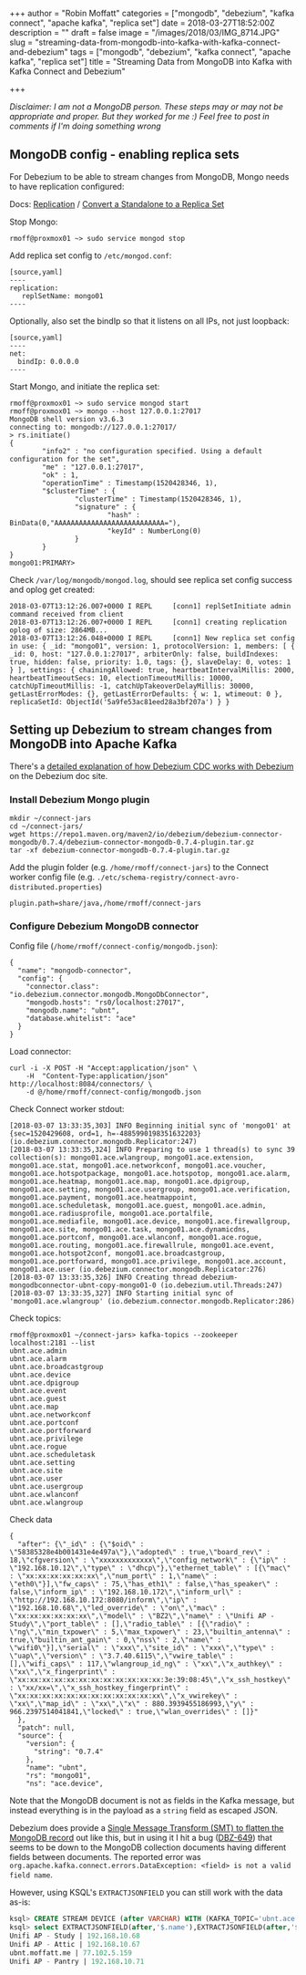 +++
author = "Robin Moffatt"
categories = ["mongodb", "debezium", "kafka connect", "apache kafka", "replica set"]
date = 2018-03-27T18:52:00Z
description = ""
draft = false
image = "/images/2018/03/IMG_8714.JPG"
slug = "streaming-data-from-mongodb-into-kafka-with-kafka-connect-and-debezium"
tags = ["mongodb", "debezium", "kafka connect", "apache kafka", "replica set"]
title = "Streaming Data from MongoDB into Kafka with Kafka Connect and Debezium"

+++

_Disclaimer: I am not a MongoDB person. These steps may or may not be appropriate and proper. But they worked for me :) Feel free to post in comments if I'm doing something wrong_

## MongoDB config - enabling replica sets

For Debezium to be able to stream changes from MongoDB, Mongo needs to have replication configured:

Docs: [Replication](https://docs.mongodb.com/manual/replication/) / [Convert a Standalone to a Replica Set](https://docs.mongodb.com/manual/tutorial/convert-standalone-to-replica-set/)

Stop Mongo:

```
rmoff@proxmox01 ~> sudo service mongod stop
```

Add replica set config to `/etc/mongod.conf`:

```
[source,yaml]
----
replication:
   replSetName: mongo01
----
```

Optionally, also set the bindIp so that it listens on all IPs, not just loopback:

```
[source,yaml]
----
net:
  bindIp: 0.0.0.0
----
```

Start Mongo, and initiate the replica set:

```
rmoff@proxmox01 ~> sudo service mongod start
rmoff@proxmox01 ~> mongo --host 127.0.0.1:27017
MongoDB shell version v3.6.3
connecting to: mongodb://127.0.0.1:27017/
> rs.initiate()
{
        "info2" : "no configuration specified. Using a default configuration for the set",
        "me" : "127.0.0.1:27017",
        "ok" : 1,
        "operationTime" : Timestamp(1520428346, 1),
        "$clusterTime" : {
                "clusterTime" : Timestamp(1520428346, 1),
                "signature" : {
                        "hash" : BinData(0,"AAAAAAAAAAAAAAAAAAAAAAAAAAA="),
                        "keyId" : NumberLong(0)
                }
        }
}
mongo01:PRIMARY>
```

Check `/var/log/mongodb/mongod.log`, should see replica set config success and oplog get created:

```
2018-03-07T13:12:26.007+0000 I REPL     [conn1] replSetInitiate admin command received from client
2018-03-07T13:12:26.007+0000 I REPL     [conn1] creating replication oplog of size: 2864MB...
2018-03-07T13:12:26.048+0000 I REPL     [conn1] New replica set config in use: { _id: "mongo01", version: 1, protocolVersion: 1, members: [ { _id: 0, host: "127.0.0.1:27017", arbiterOnly: false, buildIndexes: true, hidden: false, priority: 1.0, tags: {}, slaveDelay: 0, votes: 1 } ], settings: { chainingAllowed: true, heartbeatIntervalMillis: 2000, heartbeatTimeoutSecs: 10, electionTimeoutMillis: 10000, catchUpTimeoutMillis: -1, catchUpTakeoverDelayMillis: 30000, getLastErrorModes: {}, getLastErrorDefaults: { w: 1, wtimeout: 0 }, replicaSetId: ObjectId('5a9fe53ac81eed28a3bf207a') } }
```

## Setting up Debezium to stream changes from MongoDB into Apache Kafka

There's a [detailed explanation of how Debezium CDC works with Debezium](http://debezium.io/docs/connectors/mongodb/) on the Debezium doc site.

### Install Debezium Mongo plugin

```
mkdir ~/connect-jars
cd ~/connect-jars/
wget https://repo1.maven.org/maven2/io/debezium/debezium-connector-mongodb/0.7.4/debezium-connector-mongodb-0.7.4-plugin.tar.gz
tar -xf debezium-connector-mongodb-0.7.4-plugin.tar.gz
```

Add the plugin folder (e.g. `/home/rmoff/connect-jars`) to the Connect worker config file (e.g. `./etc/schema-registry/connect-avro-distributed.properties`)

```
plugin.path=share/java,/home/rmoff/connect-jars
```

### Configure Debezium MongoDB connector

Config file (`/home/rmoff/connect-config/mongodb.json`):

```
{
  "name": "mongodb-connector",
  "config": {
    "connector.class": "io.debezium.connector.mongodb.MongoDbConnector",
    "mongodb.hosts": "rs0/localhost:27017",
    "mongodb.name": "ubnt",
    "database.whitelist": "ace"
  }
}
```

Load connector:

```
curl -i -X POST -H "Accept:application/json" \
    -H  "Content-Type:application/json" http://localhost:8084/connectors/ \
    -d @/home/rmoff/connect-config/mongodb.json
```

Check Connect worker stdout:

```
[2018-03-07 13:33:35,303] INFO Beginning initial sync of 'mongo01' at {sec=1520429608, ord=1, h=-4885990198351632203} (io.debezium.connector.mongodb.Replicator:247)
[2018-03-07 13:33:35,324] INFO Preparing to use 1 thread(s) to sync 39 collection(s): mongo01.ace.wlangroup, mongo01.ace.extension, mongo01.ace.stat, mongo01.ace.networkconf, mongo01.ace.voucher, mongo01.ace.hotspotpackage, mongo01.ace.hotspotop, mongo01.ace.alarm, mongo01.ace.heatmap, mongo01.ace.map, mongo01.ace.dpigroup, mongo01.ace.setting, mongo01.ace.usergroup, mongo01.ace.verification, mongo01.ace.payment, mongo01.ace.heatmappoint, mongo01.ace.scheduletask, mongo01.ace.guest, mongo01.ace.admin, mongo01.ace.radiusprofile, mongo01.ace.portalfile, mongo01.ace.mediafile, mongo01.ace.device, mongo01.ace.firewallgroup, mongo01.ace.site, mongo01.ace.task, mongo01.ace.dynamicdns, mongo01.ace.portconf, mongo01.ace.wlanconf, mongo01.ace.rogue, mongo01.ace.routing, mongo01.ace.firewallrule, mongo01.ace.event, mongo01.ace.hotspot2conf, mongo01.ace.broadcastgroup, mongo01.ace.portforward, mongo01.ace.privilege, mongo01.ace.account, mongo01.ace.user (io.debezium.connector.mongodb.Replicator:276)
[2018-03-07 13:33:35,326] INFO Creating thread debezium-mongodbconnector-ubnt-copy-mongo01-0 (io.debezium.util.Threads:247)
[2018-03-07 13:33:35,327] INFO Starting initial sync of 'mongo01.ace.wlangroup' (io.debezium.connector.mongodb.Replicator:286)
```

Check topics:

```
rmoff@proxmox01 ~/connect-jars> kafka-topics --zookeeper localhost:2181 --list
ubnt.ace.admin
ubnt.ace.alarm
ubnt.ace.broadcastgroup
ubnt.ace.device
ubnt.ace.dpigroup
ubnt.ace.event
ubnt.ace.guest
ubnt.ace.map
ubnt.ace.networkconf
ubnt.ace.portconf
ubnt.ace.portforward
ubnt.ace.privilege
ubnt.ace.rogue
ubnt.ace.scheduletask
ubnt.ace.setting
ubnt.ace.site
ubnt.ace.user
ubnt.ace.usergroup
ubnt.ace.wlanconf
ubnt.ace.wlangroup
```

Check data

```$ kafka-avro-console-consumer  --bootstrap-server localhost:9092 --property schema.registry.url=http://localhost:8081 --topic ubnt.ace.device --from-beginning | jq '.'
{
  "after": {\"_id\" : {\"$oid\" : \"58385328e4b001431e4e497a\"},\"adopted\" : true,\"board_rev\" : 18,\"cfgversion\" : \"xxxxxxxxxxxxx\",\"config_network\" : {\"ip\" : \"192.168.10.12\",\"type\" : \"dhcp\"},\"ethernet_table\" : [{\"mac\" : \"xx:xx:xx:xx:xx:xx\",\"num_port\" : 1,\"name\" : \"eth0\"}],\"fw_caps\" : 75,\"has_eth1\" : false,\"has_speaker\" : false,\"inform_ip\" : \"192.168.10.172\",\"inform_url\" : \"http://192.168.10.172:8080/inform\",\"ip\" : \"192.168.10.68\",\"led_override\" : \"on\",\"mac\" : \"xx:xx:xx:xx:xx:xx\",\"model\" : \"BZ2\",\"name\" : \"Unifi AP - Study\",\"port_table\" : [],\"radio_table\" : [{\"radio\" : \"ng\",\"min_txpower\" : 5,\"max_txpower\" : 23,\"builtin_antenna\" : true,\"builtin_ant_gain\" : 0,\"nss\" : 2,\"name\" : \"wifi0\"}],\"serial\" : \"xxx\",\"site_id\" : \"xxx\",\"type\" : \"uap\",\"version\" : \"3.7.40.6115\",\"vwire_table\" : [],\"wifi_caps\" : 117,\"wlangroup_id_ng\" : \"xx\",\"x_authkey\" : \"xx\",\"x_fingerprint\" : \"xx:xx:xx:xx:xx:xx:xx:xx:xx:xx:xx:xx:3e:39:08:45\",\"x_ssh_hostkey\" : \"xx/xx=\",\"x_ssh_hostkey_fingerprint\" : \"xx:xx:xx:xx:xx:xx:xx:xx:xx:xx:xx:xx\",\"x_vwirekey\" : \"xx\",\"map_id\" : \"xx\",\"x\" : 880.3939455186993,\"y\" : 966.2397514041841,\"locked\" : true,\"wlan_overrides\" : []}"
  },
  "patch": null,
  "source": {
    "version": {
      "string": "0.7.4"
    },
    "name": "ubnt",
    "rs": "mongo01",
    "ns": "ace.device",
```

Note that the MongoDB document is not as fields in the Kafka message, but instead everything is in the payload as a `string` field as escaped JSON.

Debezium does provide a [Single Message Transform (SMT) to flatten the MongoDB record](http://debezium.io/docs/configuration/mongodb-event-flattening/) out like this, but in using it I hit a bug ([DBZ-649](https://issues.jboss.org/browse/DBZ-649)) that seems to be down to the MongoDB collection documents having different fields between documents. The reported error was `org.apache.kafka.connect.errors.DataException: <field> is not a valid field name`.

However, using KSQL's `EXTRACTJSONFIELD` you can still work with the data as-is:

```sql
ksql> CREATE STREAM DEVICE (after VARCHAR) WITH (KAFKA_TOPIC='ubnt.ace.device-07',VALUE_FORMAT='JSON');
ksql> select EXTRACTJSONFIELD(after,'$.name'),EXTRACTJSONFIELD(after,'$.ip') from device;
Unifi AP - Study | 192.168.10.68
Unifi AP - Attic | 192.168.10.67
ubnt.moffatt.me | 77.102.5.159
Unifi AP - Pantry | 192.168.10.71
```
